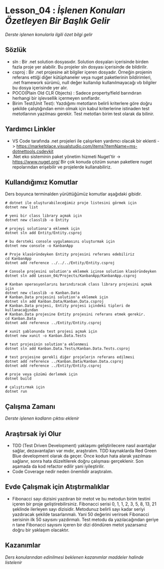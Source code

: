 # Lesson_04 : _İşlenen Konuları Özetleyen Bir Başlık Gelir_

_Derste işlenen konularla ilgili özet bilgi gelir_

## Sözlük

- sln : Bir .net solution dosyasıdır. Solution dosyaları içerisinde birden fazla proje yer alabilir. Bu projeler sln dosyası içerisinde de bildirilir.
- csproj : Bir .net projesine ait bilgiler içeren dosyadır. Örneğin projenin referans ettiği diğer kütüphaneler veya nuget paketlerinin bildirimleri, .net framework sürümü, null değer kullanılıp kullanılmayacağı vb bilgiler bu dosya içerisinde yer alır.
- POCO(Plain Old CLR Objects) : Sadece property/field barındıran herhangi bir işlevsellik içermeyen sınıflardır.
- Birim Test(Unit Test): Yazdığımı metotların belirli kriterlere göre doğru şekilde çalıştığından emin olmak için kabul kriterlerine istinaden test metotlarının yazılması gerekir. Test metotları birim test olarak da bilinir.

## Yardımcı Linkler

- VS Code tarafında .net projeleri ile çalışırken yardımcı olacak bir eklenti -> https://marketplace.visualstudio.com/items?itemName=ms-dotnettools.csdevkit 
- .Net eko sisteminin paket yönetim hizmeti Nuget'tir -> https://www.nuget.org/ Bir çok konuda çözüm sunan paketlere nuget repolarından erişebilir ve projelerde kullanabiliriz.

## Kullandığımız Komutlar

Ders boyunca terminalden yürüttüğümüz komutlar aşağıdaki gibidir.

```shell
# dotnet ile oluşturabileceğimiz proje listesini görmek için
dotnet new list

# yeni bir class library açmak için
dotnet new classlib -o Entity

# projeyi solutiona'a eklemek için
dotnet sln add Entity/Entity.csproj

# bu dersteki console uygulamasını oluşturmak için
dotnet new console -o KanbanApp

# Proje klasöründeyken Entity projesini referans edebiliriz
cd KanbanApp
dotnet add reference ../../../Entity/Entity.csproj

# Console projesini solution'a eklemek içinse solution klasöründeyken
dotnet sln add Lesson_04/Projects/KanbanApp/KanbanApp.csproj

# Kanban operasyonlarını barındıracak class library projesini açmak için
dotnet new classlib -o Kanban.Data
# Kanban.Data projesini solution'a eklemek için
dotnet sln add Kanban.Data/Kanban.Data.csproj
# Kanban.Data projesi, Entity projesi içindeki tipleri de kullanacağından
# Kanban.Data projesine Entity projesini referans etmek gerekir.
cd Kanban.Data
dotnet add reference ../Entity/Entity.csproj

# xunit şablonunda test projesi açmak için
dotnet new xunit -o Kanban.Data.Tests

# test projesinin solution'a eklenmesi
dotnet sln add Kanban.Data.Tests/Kanban.Data.Tests.csproj

# test projesine gerekli diğer projelerin referans edilmesi
dotnet add reference ../Kanban.Data/Kanban.Data.csproj
dotnet add reference ../Entity/Entity.csproj

# proje veya çözümü derlemek için
dotnet build

# çalıştırmak için
dotnet run
```

## Çalışma Zamanı

_Derste işlenen kodların çıktısı eklenir_

## Araştırsak iyi Olur

- TDD (Test Driven Development) yaklaşımı geliştirilecere nasıl avantajlar sağlar, dezavantajları var mıdır, araştıralım. TDD kaynaklarda Red Green Blue development olarak da geçer. Önce kodun hata alarak yazılması sağlanır, sonra hata düzeltilerek doğru çalışması gerçeklenir. Son aşamada da kod refactor edilir yani iyileştirilir.
- Code Coverage nedir neden önemlidir araştıralım.

## Evde Çalışmak için Atıştırmalıklar

- Fibonacci sayı dizisini yazdıran bir metot ve bu metodun birim testini içeren bir proje geliştirebilirsiniz. Fibonacci serisi 0, 1, 1, 2, 3, 5, 8, 13, 21 şeklinde ilerleyen sayı dizisidir. Metodunuz belirli sayı kadar seriyi yazdıracak şekilde tasarlanmalı. Yani 50 değerini verirsek Fibonacci serisinin ilk 50 sayısını yazdırmalı. Test metodu da yazılacağından geriye n tane Fibonacci sayısını içeren bir dizi döndüren metot yazarsanız doğru bir yaklaşım olacaktır.

## Kazanımlar

_Ders konularından edinilmesi beklenen kazanımlar maddeler halinde listelenir_